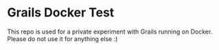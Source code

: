 # Grails Docker Test

This repo is used for a private experiment with Grails running on Docker.
Please do not use it for anything else :)
